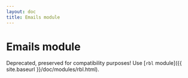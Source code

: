 ```yaml
---
layout: doc
title: Emails module
---
```


# Emails module

Deprecated, preserved for compatibility purposes! Use [`rbl` module]({{ site.baseurl }}/doc/modules/rbl.html).
